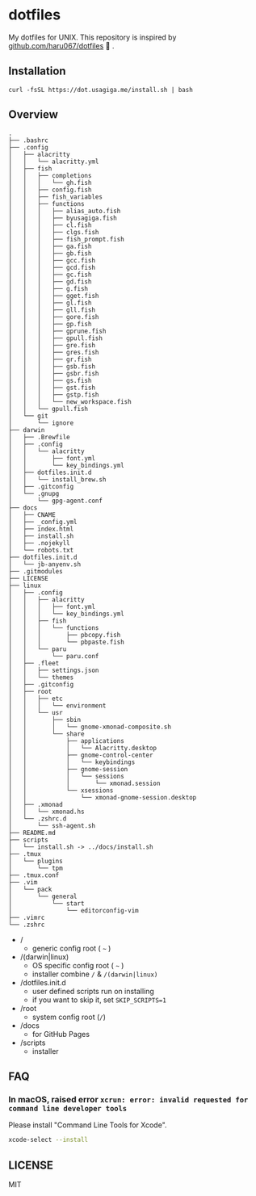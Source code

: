 # dotfiles

My dotfiles for UNIX.
This repository is inspired by [github.com/haru067/dotfiles](https://github.com/haru067/dotfiles) :ramen: .


## Installation

```
curl -fsSL https://dot.usagiga.me/install.sh | bash
```

## Overview

```
.
├── .bashrc
├── .config
│   ├── alacritty
│   │   └── alacritty.yml
│   ├── fish
│   │   ├── completions
│   │   │   └── gh.fish
│   │   ├── config.fish
│   │   ├── fish_variables
│   │   ├── functions
│   │   │   ├── alias_auto.fish
│   │   │   ├── byusagiga.fish
│   │   │   ├── cl.fish
│   │   │   ├── clgs.fish
│   │   │   ├── fish_prompt.fish
│   │   │   ├── ga.fish
│   │   │   ├── gb.fish
│   │   │   ├── gcc.fish
│   │   │   ├── gcd.fish
│   │   │   ├── gc.fish
│   │   │   ├── gd.fish
│   │   │   ├── g.fish
│   │   │   ├── gget.fish
│   │   │   ├── gl.fish
│   │   │   ├── gll.fish
│   │   │   ├── gore.fish
│   │   │   ├── gp.fish
│   │   │   ├── gprune.fish
│   │   │   ├── gpull.fish
│   │   │   ├── gre.fish
│   │   │   ├── gres.fish
│   │   │   ├── gr.fish
│   │   │   ├── gsb.fish
│   │   │   ├── gsbr.fish
│   │   │   ├── gs.fish
│   │   │   ├── gst.fish
│   │   │   ├── gstp.fish
│   │   │   └── new_workspace.fish
│   │   └── gpull.fish
│   └── git
│       └── ignore
├── darwin
│   ├── .Brewfile
│   ├── .config
│   │   └── alacritty
│   │       ├── font.yml
│   │       └── key_bindings.yml
│   ├── dotfiles.init.d
│   │   └── install_brew.sh
│   ├── .gitconfig
│   └── .gnupg
│       └── gpg-agent.conf
├── docs
│   ├── CNAME
│   ├── _config.yml
│   ├── index.html
│   ├── install.sh
│   ├── .nojekyll
│   └── robots.txt
├── dotfiles.init.d
│   └── jb-anyenv.sh
├── .gitmodules
├── LICENSE
├── linux
│   ├── .config
│   │   ├── alacritty
│   │   │   ├── font.yml
│   │   │   └── key_bindings.yml
│   │   ├── fish
│   │   │   └── functions
│   │   │       ├── pbcopy.fish
│   │   │       └── pbpaste.fish
│   │   └── paru
│   │       └── paru.conf
│   ├── .fleet
│   │   ├── settings.json
│   │   └── themes
│   ├── .gitconfig
│   ├── root
│   │   ├── etc
│   │   │   └── environment
│   │   └── usr
│   │       ├── sbin
│   │       │   └── gnome-xmonad-composite.sh
│   │       └── share
│   │           ├── applications
│   │           │   └── Alacritty.desktop
│   │           ├── gnome-control-center
│   │           │   └── keybindings
│   │           ├── gnome-session
│   │           │   └── sessions
│   │           │       └── xmonad.session
│   │           └── xsessions
│   │               └── xmonad-gnome-session.desktop
│   ├── .xmonad
│   │   └── xmonad.hs
│   └── .zshrc.d
│       └── ssh-agent.sh
├── README.md
├── scripts
│   └── install.sh -> ../docs/install.sh
├── .tmux
│   └── plugins
│       └── tpm
├── .tmux.conf
├── .vim
│   └── pack
│       └── general
│           └── start
│               └── editorconfig-vim
├── .vimrc
└── .zshrc
```

- /
    - generic config root ( `~` )
- /(darwin|linux)
    - OS specific config root ( `~` )
    - installer combine `/` & `/(darwin|linux)`
- /dotfiles.init.d
    - user defined scripts run on installing
    - if you want to skip it, set `SKIP_SCRIPTS=1`
- /root
    - system config root (`/`)
- /docs
    - for GitHub Pages
- /scripts
    - installer

## FAQ

### In macOS, raised error `xcrun: error: invalid requested for command line developer tools`

Please install "Command Line Tools for Xcode".

```bash
xcode-select --install
```

## LICENSE

MIT
